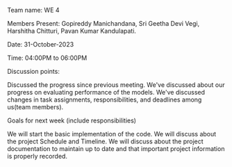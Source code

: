 Team name: WE 4

Members Present: Gopireddy Manichandana, Sri Geetha Devi Vegi, Harshitha Chitturi, Pavan Kumar Kandulapati.

Date: 31-October-2023

Time: 04:00PM to 06:00PM

Discussion points:

Discussed the progress since previous meeting.
We've discussed about our progress on evaluating performance of the models.
We've discussed changes in task assignments, responsibilities, and deadlines among us(team members).


Goals for next week (include responsibilities)

We will start the basic implementation of the code.
We will discuss about the project Schedule and Timeline.
We will discuss about the project documentation to maintain up to date and that important project information is properly recorded.
